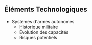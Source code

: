 ## Éléments Technologiques
- Systèmes d'armes autonomes
  - Historique militaire
  - Évolution des capacités
  - Risques potentiels

